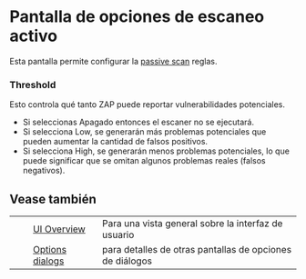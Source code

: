 # Pantalla de opciones de escaneo activo #

Esta pantalla permite configurar la [passive scan][] reglas.


### Threshold ###

Esto controla qué tanto ZAP puede reportar vulnerabilidades potenciales.


 *  Si seleccionas Apagado entonces el escaner no se ejecutará.
 *  Si selecciona Low, se generarán más problemas potenciales que pueden aumentar la cantidad de falsos positivos.
 *  Si selecciona High, se generarán menos problemas potenciales, lo que puede significar que se omitan algunos problemas reales (falsos negativos).

## Vease también ##

<table> 
 <tbody>
  <tr>
   <td>&nbsp;&nbsp;&nbsp;&nbsp;</td>
   <td> <a href="HelpUiOverview" rel="nofollow">UI Overview</a></td>
   <td>Para una vista general sobre la interfaz de usuario</td>
  </tr> 
  <tr>
   <td>&nbsp;&nbsp;&nbsp;&nbsp;</td>
   <td> <a href="HelpUiDialogsOptionsOptions" rel="nofollow">Options dialogs</a></td>
   <td>para detalles de otras pantallas de opciones de di&aacute;logos</td>
  </tr> 
 </tbody>
</table>


[passive scan]: HelpStartConceptsPscan
